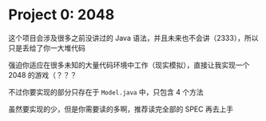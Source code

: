 # Project 0: 2048

这个项目会涉及很多之前没讲过的 Java 语法，并且未来也不会讲（2333），所以只是丢给了你一大堆代码

强迫你适应在很多未知的大量代码环境中工作（现实模拟），直接让我实现一个 2048 的游戏（？？？

不过你要实现的部分只存在于 `Model.java` 中，只包含 4 个方法

虽然要实现的少，但是你需要读的多啊，推荐读完全部的 SPEC 再去上手
